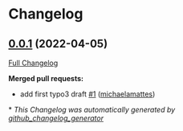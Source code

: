 # Changelog

## [0.0.1](https://github.com/T-Systems-MMS/helm-charts/tree/0.0.1) (2022-04-05)

[Full Changelog](https://github.com/T-Systems-MMS/helm-charts/compare/00eec13db4bbaa2240ad0c441bac19cdcc537a3a...0.0.1)

**Merged pull requests:**

- add first typo3 draft [\#1](https://github.com/T-Systems-MMS/helm-charts/pull/1) ([michaelamattes](https://github.com/michaelamattes))



\* *This Changelog was automatically generated by [github_changelog_generator](https://github.com/github-changelog-generator/github-changelog-generator)*
